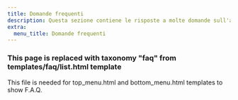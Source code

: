 ```yaml
---
title: Domande frequenti
description: Questa sezione contiene le risposte a molte domande sull'applicazione Organic Maps, sui nostri collaboratori e sul nostro progetto
extra:
  menu_title: Domande frequenti
---
```


### This page is replaced with taxonomy "faq" from templates/faq/list.html template
This file is needed for top_menu.html and bottom_menu.html templates to show F.A.Q.